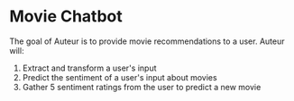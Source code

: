 #  Movie Chatbot

The goal of Auteur is to provide movie recommendations to a user. Auteur will:
 
1. Extract and transform a user's input 
2. Predict the sentiment of a user's input about movies 
3. Gather 5 sentiment ratings from the user to predict a new movie 

